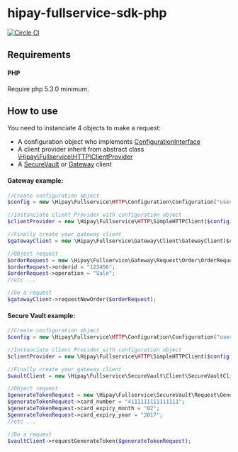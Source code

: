 # hipay-fullservice-sdk-php

[![Circle CI](https://circleci.com/gh/hipay/hipay-fullservice-sdk-php.svg?style=svg&circle-token=65d5d22b23e308ffc54b2884809b7b871a41bc8e)](https://circleci.com/gh/hipay/hipay-fullservice-sdk-php)


## Requirements

#### PHP

Require php 5.3.0 minimum.

## How to use

You need to instanciate 4 objects to make a request:  

- A configuration object who implements [ConfigurationInterface](lib/Hipay/Fullservice/HTTP/Configuration/ConfigurationInterface.php)
- A client provider inherit from abstract class [\Hipay\Fullservice\HTTP\ClientProvider](lib/Hipay/Fullservice/HTTP/ClientProvider.php)
- A [SecureVault](lib/Hipay/Fullservice/SecureVault/Client/SecureVaultClient.php) or [Gateway](lib/Hipay/Fullservice/Gateway/Client/GatewayClient.php) client 

#### Gateway example:

```php
//Create configuration object
$config = new \Hipay\Fullservice\HTTP\Configuration\Configuration("username","password");

//Instanciate client Provider with configuration object
$clientProvider = new \Hipay\Fullservice\HTTP\SimpleHTTPClient($config);

//Finally create your gateway client
$gatewayClient = new \Hipay\Fullservice\Gateway\Client\GatewayClient($clientProvider);

//Object request
$orderRequest = new \Hipay\Fullservice\Gateway\Request\Order\OrderRequest();
$orderRequest->orderid = "123456";
$orderRequest->operation = "Sale";
//etc ...

//Do a request
$gatewayClient->requestNewOrder($orderRequest);

```

#### Secure Vault example:

```php
//Create configuration object
$config = new \Hipay\Fullservice\HTTP\Configuration\Configuration("username","password");

//Instanciate client Provider with configuration object
$clientProvider = new \Hipay\Fullservice\HTTP\SimpleHTTPClient($config);

//Finally create your gateway client
$vaultClient = new \Hipay\Fullservice\SecureVault\Client\SecureVaultClient($clientProvider);

//Object request
$generateTokenRequest = new \Hipay\Fullservice\SecureVault\Request\GenerateTokenRequest();
$generateTokenRequest->card_number = "4111111111111111";
$generateTokenRequest->card_expiry_month = "02";
$generateTokenRequest->card_expiry_year = "2017";
//etc ...

//Do a request
$vaultClient->requestGenerateToken($generateTokenRequest);

```


